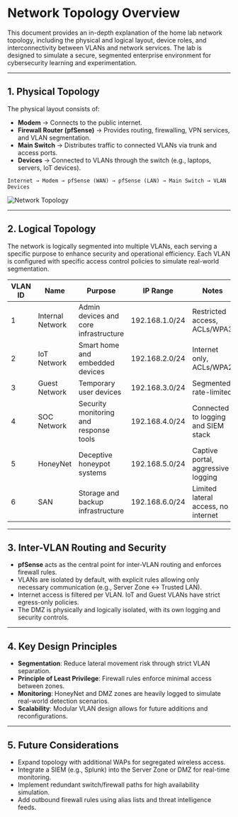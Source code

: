 # Network Topology Overview

This document provides an in-depth explanation of the home lab network topology, including the physical and logical layout, device roles, and interconnectivity between VLANs and network services. The lab is designed to simulate a secure, segmented enterprise environment for cybersecurity learning and experimentation.

---

## 1. Physical Topology

The physical layout consists of:

- **Modem** → Connects to the public internet.
- **Firewall Router (pfSense)** → Provides routing, firewalling, VPN services, and VLAN segmentation.
- **Main Switch** → Distributes traffic to connected VLANs via trunk and access ports.
- **Devices** → Connected to VLANs through the switch (e.g., laptops, servers, IoT devices).

```
Internet → Modem → pfSense (WAN) → pfSense (LAN) → Main Switch → VLAN Devices
```
![Network Topology](https://github.com/user-attachments/assets/ef415833-3132-4b92-ad66-df87a1a7a5af)

---

## 2. Logical Topology

The network is logically segmented into multiple VLANs, each serving a specific purpose to enhance security and operational efficiency. Each VLAN is configured with specific access control policies to simulate real-world segmentation.

| VLAN ID | Name             | Purpose                              | IP Range         | Notes                                                         |
|---------|------------------|---------------------------------------|------------------|---------------------------------------------------------------|
| 1       | Internal Network | Admin devices and core infrastructure | 192.168.1.0/24   | Restricted access, ACLs/WPA3                                  |
| 2       | IoT Network      | Smart home and embedded devices       | 192.168.2.0/24   | Internet only, ACLs/WPA2                                      |
| 3       | Guest Network    | Temporary user devices                | 192.168.3.0/24   | Segmented, rate-limited                                       |
| 4       | SOC Network      | Security monitoring and response tools| 192.168.4.0/24   | Connected to logging and SIEM stack                           |
| 5       | HoneyNet         | Deceptive honeypot systems            | 192.168.5.0/24   | Captive portal, aggressive logging                            |
| 6       | SAN              | Storage and backup infrastructure     | 192.168.6.0/24   | Limited lateral access, no internet                           |

---

## 3. Inter-VLAN Routing and Security

- **pfSense** acts as the central point for inter-VLAN routing and enforces firewall rules.
- VLANs are isolated by default, with explicit rules allowing only necessary communication (e.g., Server Zone <→ Trusted LAN).
- Internet access is filtered per VLAN. IoT and Guest VLANs have strict egress-only policies.
- The DMZ is physically and logically isolated, with its own logging and security controls.

---

## 4. Key Design Principles

- **Segmentation**: Reduce lateral movement risk through strict VLAN separation.
- **Principle of Least Privilege**: Firewall rules enforce minimal access between zones.
- **Monitoring**: HoneyNet and DMZ zones are heavily logged to simulate real-world detection scenarios.
- **Scalability**: Modular VLAN design allows for future additions and reconfigurations.

---

## 5. Future Considerations

- Expand topology with additional WAPs for segregated wireless access.
- Integrate a SIEM (e.g., Splunk) into the Server Zone or DMZ for real-time monitoring.
- Implement redundant switch/firewall paths for high availability simulation.
- Add outbound firewall rules using alias lists and threat intelligence feeds.

